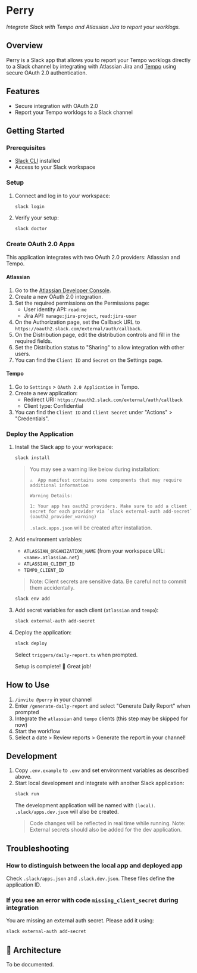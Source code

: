 # Perry

*Integrate Slack with Tempo and Atlassian Jira to report your worklogs.*

## Overview

Perry is a Slack app that allows you to report your Tempo worklogs directly to a Slack channel by integrating with Atlassian Jira and [Tempo](https://tempo.io) using secure OAuth 2.0 authentication.

## Features

- Secure integration with OAuth 2.0
- Report your Tempo worklogs to a Slack channel

## Getting Started

### Prerequisites

- [Slack CLI](https://tools.slack.dev/slack-cli) installed
- Access to your Slack workspace

### Setup

1. Connect and log in to your workspace:
    ```sh
    slack login
    ```
2. Verify your setup:
    ```sh
    slack doctor
    ```

### Create OAuth 2.0 Apps

This application integrates with two OAuth 2.0 providers: Atlassian and Tempo.

#### Atlassian

1. Go to the [Atlassian Developer Console](https://developer.atlassian.com/console).
2. Create a new OAuth 2.0 integration.
3. Set the required permissions on the Permissions page:
    - User identity API: `read:me`
    - Jira API: `manage:jira-project`, `read:jira-user`
4. On the Authorization page, set the Callback URL to `https://oauth2.slack.com/external/auth/callback`.
5. On the Distribution page, edit the distribution controls and fill in the required fields.
6. Set the Distribution status to "Sharing" to allow integration with other users.
7. You can find the `Client ID` and `Secret` on the Settings page.

#### Tempo

1. Go to `Settings` > `OAuth 2.0 Application` in Tempo.
2. Create a new application:
    - Redirect URI: `https://oauth2.slack.com/external/auth/callback`
    - Client type: Confidential
3. You can find the `Client ID` and `Client Secret` under "Actions" > "Credentials".

### Deploy the Application

1. Install the Slack app to your workspace:
    ```sh
    slack install
    ```
    > You may see a warning like below during installation:
    >
    > ```
    > ⚠️  App manifest contains some components that may require additional information
    >
    > Warning Details:
    >
    > 1: Your app has oauth2 providers. Make sure to add a client secret for each provider via `slack external-auth add-secret` (oauth2_provider_warning)
    > ```
    >
    > `.slack.apps.json` will be created after installation.

2. Add environment variables:
    - `ATLASSIAN_ORGANIZATION_NAME` (from your workspace URL: `<name>.atlassian.net`)
    - `ATLASSIAN_CLIENT_ID`
    - `TEMPO_CLIENT_ID`

    > Note: Client secrets are sensitive data. Be careful not to commit them accidentally.

    ```sh
    slack env add
    ```

3. Add secret variables for each client (`atlassian` and `tempo`):
    ```sh
    slack external-auth add-secret
    ```

4. Deploy the application:
    ```sh
    slack deploy
    ```
    Select `triggers/daily-report.ts` when prompted.

    Setup is complete! 🥳 Great job!

## How to Use

1. `/invite @perry` in your channel
2. Enter `/generate-daily-report` and select "Generate Daily Report" when prompted
3. Integrate the `atlassian` and `tempo` clients (this step may be skipped for now)
4. Start the workflow
5. Select a date > Review reports > Generate the report in your channel!

## Development

1. Copy `.env.example` to `.env` and set environment variables as described above.
2. Start local development and integrate with another Slack application:
    ```sh
    slack run
    ```
    The development application will be named with `(local)`.
    `.slack/apps.dev.json` will also be created.
    > Code changes will be reflected in real time while running.
    > Note: External secrets should also be added for the dev application.

## Troubleshooting

### How to distinguish between the local app and deployed app

Check `.slack/apps.json` and `.slack.dev.json`. These files define the application ID.

### If you see an error with code `missing_client_secret` during integration

You are missing an external auth secret. Please add it using:
```sh
slack external-auth add-secret
```

## 🚧 Architecture

To be documented.
